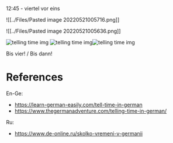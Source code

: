 
12:45 - viertel vor eins

![[../Files/Pasted image 20220521005716.png]]

![[../Files/Pasted image 20220521005636.png]]

![telling time img](https://www.de-online.ru/wortschatz/43Z-99mjP9A.jpeg)
![telling time img](https://www.de-online.ru/wortschatz/zeit.png)![telling time img](https://www.de-online.ru/novosti/2021-06/Vremya_v_nemetskom-primery.jpg)

Bis vier! / Bis dann!

# References
En-Ge:
- https://learn-german-easily.com/tell-time-in-german
- https://www.thegermanadventure.com/telling-time-in-german/

Ru:
- https://www.de-online.ru/skolko-vremeni-v-germanii